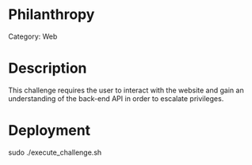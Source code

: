 # Philanthropy

Category: Web

# Description

This challenge requires the user to interact with the website and gain an understanding of the back-end API in order to escalate privileges.

# Deployment

sudo ./execute_challenge.sh